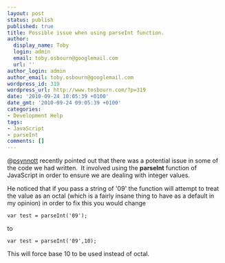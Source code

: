 ```yaml
---
layout: post
status: publish
published: true
title: Possible issue when using parseInt function.
author:
  display_name: Toby
  login: admin
  email: toby.osbourn@googlemail.com
  url: ''
author_login: admin
author_email: toby.osbourn@googlemail.com
wordpress_id: 319
wordpress_url: http://www.tosbourn.com/?p=319
date: '2010-09-24 10:05:39 +0100'
date_gmt: '2010-09-24 09:05:39 +0100'
categories:
- Development Help
tags:
- JavaScript
- parseInt
comments: []
---
```

<p>@<a href="http://twitter.com/psynnott" target="_blank">psynnott</a> recently pointed out that there was a potential issue in some of the code we had written.  It involved using the <strong>parseInt</strong> function of JavaScript in order to ensure we are dealing with integer values.</p>
<p>He noticed that if you pass a string of '09' the function will attempt to treat the value as an octal (which is a fairly insane thing to have as a default in my opinion) in order to fix this you would change</p>
<p><code>var test = parseInt('09');</code></p>
<p>to</p>
<p><code>var test = parseInt('09',10);</code></p>
<p>This will force base 10 to be used instead of octal.</p>
